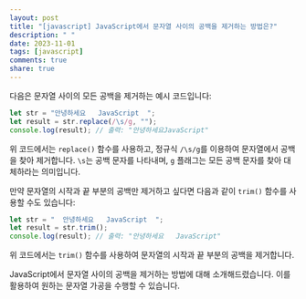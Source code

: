 ```yaml
---
layout: post
title: "[javascript] JavaScript에서 문자열 사이의 공백을 제거하는 방법은?"
description: " "
date: 2023-11-01
tags: [javascript]
comments: true
share: true
---
```


다음은 문자열 사이의 모든 공백을 제거하는 예시 코드입니다:

```javascript
let str = "안녕하세요   JavaScript  ";
let result = str.replace(/\s/g, "");
console.log(result); // 출력: "안녕하세요JavaScript"
```

위 코드에서는 `replace()` 함수를 사용하고, 정규식 `/\s/g`를 이용하여 문자열에서 공백을 찾아 제거합니다. `\s`는 공백 문자를 나타내며, `g` 플래그는 모든 공백 문자를 찾아 대체하라는 의미입니다.

만약 문자열의 시작과 끝 부분의 공백만 제거하고 싶다면 다음과 같이 `trim()` 함수를 사용할 수도 있습니다:

```javascript
let str = "  안녕하세요   JavaScript  ";
let result = str.trim();
console.log(result); // 출력: "안녕하세요   JavaScript"
```

위 코드에서는 `trim()` 함수를 사용하여 문자열의 시작과 끝 부분의 공백을 제거합니다.

JavaScript에서 문자열 사이의 공백을 제거하는 방법에 대해 소개해드렸습니다. 이를 활용하여 원하는 문자열 가공을 수행할 수 있습니다.